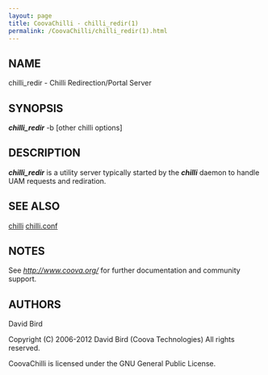 ```yaml
---
layout: page
title: CoovaChilli - chilli_redir(1)
permalink: /CoovaChilli/chilli_redir(1).html
---
```


NAME
-----------------------------------------

chilli_redir -  Chilli Redirection/Portal Server 

SYNOPSIS
-----------------------------------------

***chilli_redir*** -b <path-to-binary-config> [other chilli options] 

DESCRIPTION
-----------------------------------------

***chilli_redir*** is a utility server typically started by the ***chilli*** daemon to handle UAM requests and rediration. 

SEE ALSO
-----------------------------------------

[chilli](/CoovaChilli/chilli(8).html) [chilli.conf](/CoovaChilli/chilli.conf(5).html) 

NOTES
-----------------------------------------

See *http://www.coova.org/* for further documentation and community support. 

AUTHORS
-----------------------------------------

David Bird  

Copyright (C) 2006-2012 David Bird (Coova Technologies) All rights reserved. 

CoovaChilli is licensed under the GNU General Public License.
